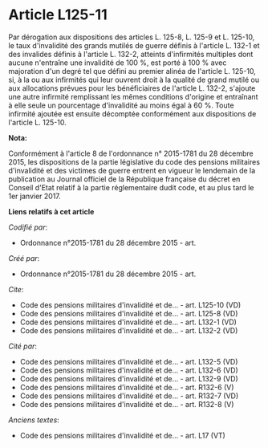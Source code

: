 # Article L125-11

Par dérogation aux dispositions des articles L. 125-8, L. 125-9 et L. 125-10, le taux d'invalidité des grands mutilés de
guerre définis à l'article L. 132-1 et des invalides définis à l'article L. 132-2, atteints d'infirmités multiples dont
aucune n'entraîne une invalidité de 100 %, est porté à 100 % avec majoration d'un degré tel que défini au premier alinéa de
l'article L. 125-10, si, à la ou aux infirmités qui leur ouvrent droit à la qualité de grand mutilé ou aux allocations
prévues pour les bénéficiaires de l'article L. 132-2, s'ajoute une autre infirmité remplissant les mêmes conditions d'origine
et entraînant à elle seule un pourcentage d'invalidité au moins égal à 60 %. Toute infirmité ajoutée est ensuite décomptée
conformément aux dispositions de l'article L. 125-10.

**Nota:**

Conformément à l'article 8 de l'ordonnance n° 2015-1781 du 28 décembre 2015, les dispositions de la partie législative du
code des pensions militaires d'invalidité et des victimes de guerre entrent en vigueur le lendemain de la publication au
Journal officiel de la République française du décret en Conseil d'Etat relatif à la partie réglementaire dudit code, et au
plus tard le 1er janvier 2017.

**Liens relatifs à cet article**

_Codifié par_:

  - Ordonnance n°2015-1781 du 28 décembre 2015 - art.

_Créé par_:

  - Ordonnance n°2015-1781 du 28 décembre 2015 - art.

_Cite_:

  - Code des pensions militaires d'invalidité et de... - art. L125-10 (VD)
  - Code des pensions militaires d'invalidité et de... - art. L125-8 (VD)
  - Code des pensions militaires d'invalidité et de... - art. L132-1 (VD)
  - Code des pensions militaires d'invalidité et de... - art. L132-2 (VD)

_Cité par_:

  - Code des pensions militaires d'invalidité et de... - art. L132-5 (VD)
  - Code des pensions militaires d'invalidité et de... - art. L132-6 (VD)
  - Code des pensions militaires d'invalidité et de... - art. L132-9 (VD)
  - Code des pensions militaires d'invalidité et de... - art. R132-6 (V)
  - Code des pensions militaires d'invalidité et de... - art. R132-7 (VD)
  - Code des pensions militaires d'invalidité et de... - art. R132-8 (V)

_Anciens textes_:

  - Code des pensions militaires d'invalidité et de... - art. L17 (VT)
